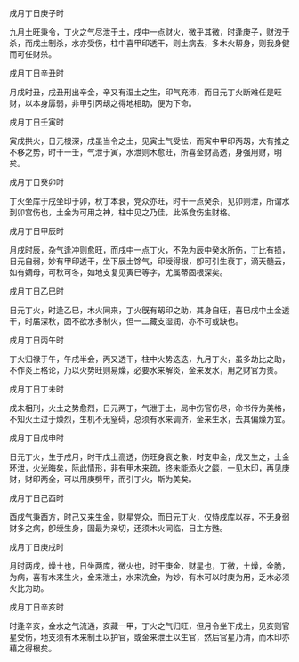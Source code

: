 戌月丁日庚子时

九月土旺秉令，丁火之气尽泄于土，戌中一点财火，微乎其微，时逢庚子，财洩于杀，而戌土制杀，水亦受伤，柱中喜甲印透干，则土病去，多木火帮身，则我身健而可任财杀。

戌月丁日辛丑时

月戌时丑，戌丑刑出辛金，辛又有湿土之生，印气充沛，而日元丁火断难任是旺财，以本身孱弱，非甲引丙刼之得地相助，便为下命。

戌月丁日壬寅时

寅戌拱火，日元根深，戌虽当令之土，见寅土气受怯，而寅中甲印丙刼，大有推之不移之势，时干一壬，气泄于寅，水泄则木愈旺，所喜金财高透，身强用财，明矣。

戌月丁日癸卯时

丁火坐库于戌坐印于卯，秋丁本衰，党众亦旺，时干一点癸杀，见卯则泄，所谓水到卯宫伤也，土金为可用之神，柱中见之乃佳，此係食伤生财格。

戌月丁日甲辰时

月戌时辰，杂气逢冲则愈旺，而戌中一点丁火，不免为辰中癸水所伤，丁比有损，日元自弱，妙有甲印透干，坐下辰土馀气，印绶得根，卽可引生衰丁，滴天髓云，如有嫡母，可秋可冬，如地支复见寅巳等字，尤属蒂固根深矣。

戌月丁日乙巳时

日元丁火，时逢乙巳，木火同来，丁火旣有刼印之助，其身自旺，喜巳戌中土金透干，时届深秋，固不欲水多制火，但一二藏支湿润，亦不可或缺也。

戌月丁日丙午时

丁火归禄于午，午戌半会，丙又透干，柱中火势迭迭，九月丁火，虽多劫比之助，不作炎上格论，乃以火势旺则易燥，必要水来解炎，金来发水，用之财官为贵。

戌月丁日丁未时

戌未相刑，火土之势愈烈，日元两丁，气泄于土，局中伤官伤尽，命书传为美格，不知火土过于燥烈，生机不无窒碍，总须有水来调济，金来生水，去其偏燥为宜。

戌月丁日戊申时

日元丁火，生于戌月，时干戊土高透，伤旺身衰之象，时支申金，戊又生之，土金环泄，火光晦矣，际此情形，非有甲木来疏，终未能添火之燄，一见木印，再见庚财，财印两全，可以用庚劈甲，而引丁火，斯为美矣。

戌月丁日己酉时

酉戌气秉酉方，时己又来生金，财星党众，而日元丁火，仅恃戌库以存，不无身弱财多之病，卽绶生身，固最为亲切，还须木火同临，日主方甦。

戌月丁日庚戌时

月时两戌，燥土也，日坐两库，微火也，时干庚金，财星也，丁微，土燥，金脆，为病，喜有木来生火，金来泄土，水来洗金，为妙，有木可以时庚为用，乏木必须火比为助。

戌月丁日辛亥时

时逢辛亥，金水之气流通，亥藏一甲，丁火之气归旺，但月令坐下戌土，见亥则官星受伤，地支须有木来制土以护官，或金来泄土以生官，然后官星乃清，而木印亦藉之得根矣。

